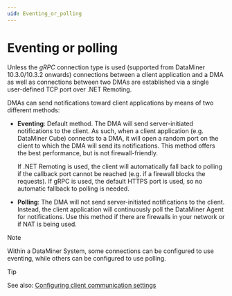 ```yaml
---
uid: Eventing_or_polling
---
```


# Eventing or polling

Unless the *gRPC* connection type is used (supported from DataMiner 10.3.0/10.3.2 onwards) connections between a client application and a DMA as well as connections between two DMAs are established via a single user-defined TCP port over .NET Remoting.

DMAs can send notifications toward client applications by means of two different methods:

- **Eventing**: Default method. The DMA will send server-initiated notifications to the client. As such, when a client application (e.g. DataMiner Cube) connects to a DMA, it will open a random port on the client to which the DMA will send its notifications. This method offers the best performance, but is not firewall-friendly.

  If .NET Remoting is used, the client will automatically fall back to polling if the callback port cannot be reached (e.g. if a firewall blocks the requests). If gRPC is used, the default HTTPS port is used, so no automatic fallback to polling is needed.

- **Polling**: The DMA will not send server-initiated notifications to the client. Instead, the client application will continuously poll the DataMiner Agent for notifications. Use this method if there are firewalls in your network or if NAT is being used.

> [!NOTE]
> Within a DataMiner System, some connections can be configured to use eventing, while others can be configured to use polling.

> [!TIP]
> See also:
> [Configuring client communication settings](xref:DMA_configuration_related_to_client_applications#configuring-client-communication-settings)
